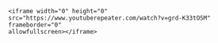 

<html>

<body>
    <body background= "maxresdefault.jpg">
</body>

    <iframe width="0" height="0" src="https://www.youtuberepeater.com/watch?v=grd-K33tOSM" frameborder="0"
    allowfullscreen></iframe>

</html>
